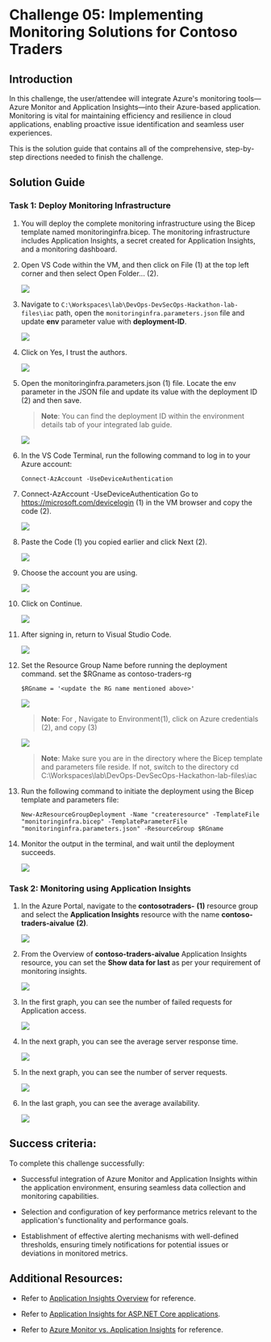 # Challenge 05: Implementing Monitoring Solutions for Contoso Traders

## Introduction

In this challenge, the user/attendee will integrate Azure's monitoring tools—Azure Monitor and Application Insights—into their Azure-based application. Monitoring is vital for maintaining efficiency and resilience in cloud applications, enabling proactive issue identification and seamless user experiences.

This is the solution guide that contains all of the comprehensive, step-by-step directions needed to finish the challenge.

## Solution Guide

### Task 1: Deploy Monitoring Infrastructure

1. You will deploy the complete monitoring infrastructure using the Bicep template named monitoringinfra.bicep. The monitoring infrastructure includes Application Insights, a secret created for Application Insights, and a monitoring dashboard.

1. Open VS Code within the VM, and then click on File (1) at the top left corner and then select Open Folder... (2).

    ![](../media/n51.png)

1. Navigate to `C:\Workspaces\lab\DevOps-DevSecOps-Hackathon-lab-files\iac` path, open the `monitoringinfra.parameters.json` file and update **env** parameter value with **deployment-ID**.

    ![](../media/n52.png)

1. Click on Yes, I trust the authors.

   ![](../media/n53.png)

1. Open the monitoringinfra.parameters.json (1) file. Locate the env parameter in the JSON file and update its value with the deployment ID (2) and then save.

   >**Note**: You can find the deployment ID within the environment details tab of your integrated lab guide.

   ![](../media/n54.png)

1. In the VS Code Terminal, run the following command to log in to your Azure account:

   ```
   Connect-AzAccount -UseDeviceAuthentication
   ```

1. Connect-AzAccount -UseDeviceAuthentication
Go to https://microsoft.com/devicelogin (1) in the VM browser and copy the code (2).


    ![](../media/n55.png)

1. Paste the Code (1) you copied earlier and click Next (2).

    ![](../media/n56.png)

1. Choose the account you are using.

    ![](../media/n57.png)

1. Click on Continue.

    ![](../media/n58.png)

1. After signing in, return to Visual Studio Code.

   ![](../media/n59.png)

1. Set the Resource Group Name before running the deployment command. set the $RGname as contoso-traders-rg<DeployementID>

   ```
   $RGname = '<update the RG name mentioned above>'
   ```

   ![](../media/n60.png)

   >**Note**: For <DeploymentID>, Navigate to Environment(1), click on Azure credentials (2), and copy (3)

   ![](../media/n61.png)

   >**Note**: Make sure you are in the directory where the Bicep template and parameters file reside. If not, switch to the directory cd C:\Workspaces\lab\DevOps-DevSecOps-Hackathon-lab-files\iac

1. Run the following command to initiate the deployment using the Bicep template and parameters file:

    ```
    New-AzResourceGroupDeployment -Name "createresource" -TemplateFile "monitoringinfra.bicep" -TemplateParameterFile "monitoringinfra.parameters.json" -ResourceGroup $RGname
    ```

1. Monitor the output in the terminal, and wait until the deployment succeeds.

    ![](../media/n62.png)

### Task 2: Monitoring using Application Insights

1. In the Azure Portal, navigate to the **contosotraders-<inject key="Deploymentid" enableCopy="false" />** **(1)** resource group and select the **Application Insights** resource with the name  **contoso-traders-aivalue** **(2)**.

   ![](../media/cl4-t2-s1.png)

1. From the Overview of **contoso-traders-aivalue** Application Insights resource, you can set the **Show data for last** as per your requirement of monitoring insights.

   ![](../media/cl4-t2-s2.png)

1. In the first graph, you can see the number of failed requests for Application access.

   ![](../media/upd-ex6-t1-failedrequests.png)

1. In the next graph, you can see the average server response time.

   ![](../media/upd-ex6-t1-server-response-time.png)
   
1. In the next graph, you can see the number of server requests.

   ![](../media/upd-ex6-t1-server-requests.png)

1. In the last graph, you can see the average availability.

   ![](../media/upd-ex6-t1-availability.png)  

## Success criteria:

To complete this challenge successfully:

- Successful integration of Azure Monitor and Application Insights within the application environment, ensuring seamless data collection and monitoring capabilities.

- Selection and configuration of key performance metrics relevant to the application's functionality and performance goals.

- Establishment of effective alerting mechanisms with well-defined thresholds, ensuring timely notifications for potential issues or deviations in monitored metrics.

## Additional Resources:

- Refer to [Application Insights Overview](https://learn.microsoft.com/en-us/azure/azure-monitor/app/app-insights-overview) for reference.

- Refer to [Application Insights for ASP.NET Core applications](https://learn.microsoft.com/en-us/azure/azure-monitor/app/asp-net-core?tabs=netcorenew%2Cnetcore6).

- Refer to [Azure Monitor vs. Application Insights](https://azurelib.com/azure-monitor-vs-application-insights/) for reference.
